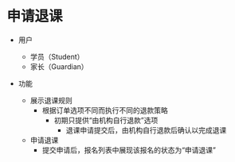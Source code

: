 # 申请退课

* 用户
	* 学员（Student）
	* 家长（Guardian）

* 功能
	* 展示退课规则
		* 根据订单选项不同而执行不同的退款策略
			* 初期只提供“由机构自行退款”选项
				* 退课申请提交后，由机构自行退款后确认以完成退课
	* 申请退课
		* 提交申请后，报名列表中展现该报名的状态为“申请退课”
<!--stackedit_data:
eyJoaXN0b3J5IjpbMTY1MjYzNzg0MiwtMjQwNDg5NjI5LC0xMT
A5Nzc0MjY3XX0=
-->